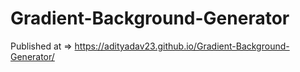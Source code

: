 # Gradient-Background-Generator

Published at => https://adityadav23.github.io/Gradient-Background-Generator/
